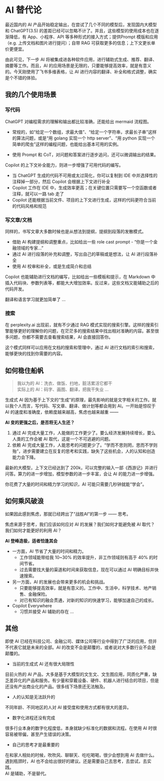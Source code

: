 # AI 替代论

最近国内的 AI 产品开始稳定输出，在尝试了几个不同的模型后，发现国内大模型和 ChatGPT(3.5) 的差距已经可以忽略不计了。并且，这些模型的使用成本也在逐渐降低，有 App、小程序、API 等多种形式的接入方式；提供Prompt 模版和应用（e.g. 上传文档和图片进行提问）；自带 RAG 可获取更多的信息；上下文更长单价更便宜。

由此可见，下一步 AI 将被集成进各种软件应用，进行辅助式生成、推荐、翻译、摘要等工作。而且，AI 的应用场景是无限的，只要能够提高效率，就是有意义的。今天刚使用了飞书多维表格，让 AI 进行内容的翻译、补全和格式调整，确实是个不错的体验。

## 我的几个使用场景

### 写代码

ChatGPT 对编程需求的理解和输出都比较准确，还能给出 mermaid 流程图。

- 常规的，如“给定一个数组，求最大值”、“给定一个字符串，求最长子串”这样的算法问题，或是“用 golang 实现一个 http server”、“用 python 实现一个简单的爬虫”这样的编程问题，也能给出基本可用的实例。

- 使用 Prompt 和 CoT，对问题和答案进行逐步追问，还可以微调输出的结果。

Copilot 的上下文补全能力，则进一步增强了可用代码的编写。

- 当 ChatGPT 生成的代码不可用或太过简化，你可以复制到 IDE 中并选择性的注释掉一部分，然后 Copilot 会根据上下文进行补全
- Copilot 工作在 IDE 中，生成效率更高；在关键位置只需要写一个空函数或者注释，就可以一路 tab 走了
- Copilot 还能根据当前文件、项目的上下文进行生成，这样的代码更符合当前的代码风格和规范

### 写文章/文档

同样的，书写文章大多数时候也是从想法到提纲，提纲到段落的发散模式。

- 借助 AI 构建提纲和调整重点，比如给出一些 role cast prompt - “你是一个金融领域的专家...”
- 通过 AI 进行段落的补充和调整，写出自己的草稿或是想法，让 AI 进行段落补全
- 使用 AI 校审和补全，或是生成简介和总结

Copilot 也能辅助进行文档的编写，比如给出一些模板和提示，在 Markdown 中插入代码块、参数列表等，都能大大增加效率。反过来，这些文档又能辅助之后的代码开发。

翻译和语言学习就更加简单了 ...

### 搜索

在 perplexity.ai 出现前，就有不少通过 RAG 模式实现的搜索引擎。这样的搜索引擎能够更好的理解你的问题，在茫茫多的搜索结果中找出相对准确的内容。甚至很多问题，你都不需要去查看搜索结果，AI 会直接回答你。

这个模式同样可以应用在文档的搜索和管理中，通过 AI 进行文档的索引和搜索，能够更快的找到你需要的内容。

## 如何稳住船帆

> 我以为的 AI：洗衣、做饭、扫地，脏活累活它都干 \
> 实际上的 AI：码字、画图、翻译，把我干失业 ...

生成式 AI 因为基于上下文的“生成”的原理，最先影响的就是文字相关的工作。就以我个人而言，写代码、写文章、翻译、做计划等都会用到 AI。一开始是惊叹于 AI 的速度和准确度，依赖度越来越高，焦虑也越来越重 ——

**AI 变的更强之后，是否将无人生还？**

1. 通过 AI 完成大量工作，人能做的工作更少了。要么经济发展持续增长，要么人类的工作会被 AI 取代，这是一个不可逃避的问题。
2. 依赖 AI 完成大量工作，人能思考的问题更少了。“学而不思则罔，思而不学则殆”，进步需要建立在反复的思考和实践，缺失了这些机会，人的认知和创造能力会下降。

最新的大模型，上下文已经达到了 200k，可以完整的输入一部《西游记》并进行问答。算力的进一步增加，模型参数的进一步丰富，会让 AI 的能力进一步增强。

你花费了大量的时间和精力学习的知识，AI 可能只需要几秒钟就能“学会”。

## 如何乘风破浪

如果因此感到焦虑，那就已经跨出了“战胜AI”的第一步 —— 思考。

焦虑来源于思考，我们应该如何应对 AI 的发展？我们如何才能避免被 AI 取代？我们如何才能更好的利用 AI？

**AI 登峰造极，适者恰逢其会**

- 一方面，AI 节省了大量的时间和精力。
  - 工作领域能带给我 10~30% 的效率提升，非工作领域则有高于 40% 的时间节省。
  - 过去需要找大量的渠道和时间来获取信息，现在可以通过 AI 明确目标并快速搜索。
- 另一方面，AI 的发展也会带来更多的机会和挑战。
  - 只要能够提高效率，就是有意义的。工作中、生活中，科学技术、地产销售、金融保险。
  - 对已有知识的融会贯通，对新的知识的快速学习，能够加速自己的成长。
- Copilot Everywhere
  - 习惯并接受 AI 辅助的存在 ...

## 其他

即使 AI 已经在科技公司、金融公司、媒体公司等行业中得到了广泛的应用，但并不代表它就是未来的全部。AI 的改变不会是颠覆的，或者说对大多数行业不会是颠覆的。

- 当前的生成式 AI 还有很大局限性

目前火热的 AI 产品，大多是基于大模型的文生文、文生图应用，同质化严重，缺乏差异化的产品和服务。有少量和穿戴设备、硬件、机器人进行结合的项目，但是还没有产出商业化的产品。很多线下场景还无法触及。

- 人的认知是无法跃升的

不同年龄、不同地区的人对 AI 接受度和使用方式都有很大的差异。

- 数字化进程还没有完成

很多行业本身的数字化程度低，本身就缺少标准化的数据和流程。在使用 AI 时很容易被带偏，甚至产生错误的决策。

- 自己的思考才是最重要的

在和家人相处的时候，吹吹风、聊聊天、吃吃喝喝，很少会想到用 AI 去做什么。\
遇到瓶颈时，AI 也不会给出很好的建议。还是需要自己去思考，去尝试，去实践。\
AI 是辅助，不是替代。
